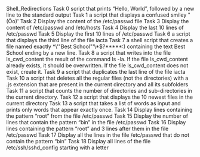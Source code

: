 Shell_Redirections
Task 0 script that prints “Hello, World”, followed by a new line to the standard output
Task 1 a script that displays a confused smiley "(Ôo)'
Task 2 Display the content of the /etc/passwd file
Task 3 Display the content of /etc/passwd and /etc/hosts
Task 4 Display the last 10 lines of /etc/passwd
Task 5 Display the first 10 lines of /etc/passwd
Task 6 a script that displays the third line of the file iacta
Task 7 a shell script that creates a file named exactly \*\\'"Best School"\'\\*$\?\*\*\*\*\*:) containing the text Best School ending by a new line.
Task 8 a script that writes into the file ls_cwd_content the result of the command ls -la. If the file ls_cwd_content already exists, it should be overwritten. If the file ls_cwd_content does not exist, create it.
Task 9 a script that duplicates the last line of the file iacta
Task 10 a script that deletes all the regular files (not the directories) with a .js extension that are present in the current directory and all its subfolders
Task 11 a script that counts the number of directories and sub-directories in the current directory.
Task 12 a script that displays the 10 newest files in the current directory
Task 13 a script that takes a list of words as input and prints only words that appear exactly once.
Task 14 Display lines containing the pattern “root” from the file /etc/passwd
Task 15 Display the number of lines that contain the pattern “bin” in the file /etc/passwd
Task 16 Display lines containing the pattern “root” and 3 lines after them in the file /etc/passwd
Task 17 Display all the lines in the file /etc/passwd that do not contain the pattern “bin”
Task 18 Display all lines of the file /etc/ssh/sshd_config starting with a letter
